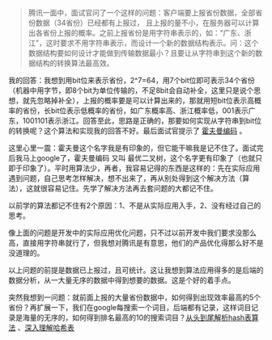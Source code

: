 > 腾讯一面中，面试官问了一个这样的问题：客户端要上报省份数据，全部省份数据（34省份）已经都有上报过， 且上报的量不小，在服务器可以计算出各省份上报的概率。之前上报省份是用字符串表示的，如：“广东、浙江”，这时要求不用字符串表示，而设计一个新的数据结构表示。问：这个数据结构要如何设计才能做到传输数据最小？且要让从字符串到这个新的数据结构的转换算法最高效。

我的回答：我想到用bit位来表示省份，2^7=64，用7个bit位即可表示34个省份（机器中用字节，即8个bit为单位传输的，不足8bit会自动补全，这里只是说个思想，就先忽略掉补全），上报的概率要是可以计算出来的，那就用短bit位表示高概率的省份，长bit位表示低概率的省份，如广东概率高、浙江概率低，001表示广东，1001101表示浙江。回答至此，思路是正确的，那要如何实现从字符串到bit位的转换呢？这个算法和实现我的回答不好。最后面试官提示了 [霍夫曼编码](https://zh.wikipedia.org/wiki/%E9%9C%8D%E5%A4%AB%E6%9B%BC%E7%BC%96%E7%A0%81)  。

这里心里一震：霍夫曼这个名字我是有印象的，但它能干嘛我是记不住了。面试完后我马上google了，霍夫曼编码 又叫 最优二叉树，这个名字更有印象了（也就只即于印象了）。平时用算法少，再者，我容易记得的东西是这样的：先在实际应用遇到问题，自己思考怎样解决，想不出来了，再从别处得到这个解决方法（算法），这就很容易记住。先学了解决方法再去套问题的大都记不住。

以前学的算法都记不住有2个原因：1、不是从实际应用入手，2、没有经过自己的思考。

像上面的问题是开发中的实际应用优化问题，只不过以前开发中我们要求没那么高，直接用字符串就行了，但我想对腾讯是有意思，他们的产品优化得那么好不是没道理的。

以上问题的前提是数据已上报过，且可统计。这让我想到算法应用得多的是后端的数据分析，从一大量无序的数据中得到想要的数据。这是个好的着手点。

突然我想到一问题：就前面上报的大量省份数据中，如何得到出现效率最高的5个省份？再扩展一下，我们在google每搜索一个词目，后端都有记录，这样词目记录是海量的无序的，如何得到排名最高的10的搜索词目？[从头到尾解析hash表算法](http://blog.csdn.net/v_july_v/article/details/6256463) 、[深入理解哈希表](https://bestswifter.com/hashtable/) 
